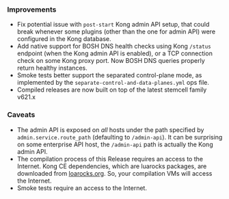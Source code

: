 ### Improvements

- Fix potential issue with `post-start` Kong admin API setup, that could break whenever some plugins (other than the one for admin API) were configured in the Kong database.
- Add native support for BOSH DNS health checks using Kong `/status` endpoint (when the Kong admin API is enabled), or a TCP connection check on some Kong proxy port. Now BOSH DNS queries properly return healthy instances.
- Smoke tests better support the separated control-plane mode, as implemented by the `separate-control-and-data-planes.yml` ops file.
- Compiled releases are now built on top of the latest stemcell family v621.x


### Caveats

- The admin API is exposed on _all_ hosts under the path specified by `admin.service.route_path` (defaulting to `/admin-api`). It can be surprising on some enterprise API host, the `/admin-api` path is actually the Kong admin API.
- The compilation process of this Release requires an access to the Internet. Kong CE dependencies, which are luarocks packages, are downloaded from [loarocks.org](https://luarocks.org). So, your compilation VMs will access the Internet.
- Smoke tests require an access to the Internet.
